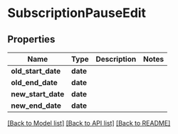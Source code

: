 # SubscriptionPauseEdit

## Properties
Name | Type | Description | Notes
------------ | ------------- | ------------- | -------------
**old_start_date** | **date** |  | 
**old_end_date** | **date** |  | 
**new_start_date** | **date** |  | 
**new_end_date** | **date** |  | 

[[Back to Model list]](../README.md#documentation-for-models) [[Back to API list]](../README.md#documentation-for-api-endpoints) [[Back to README]](../README.md)


